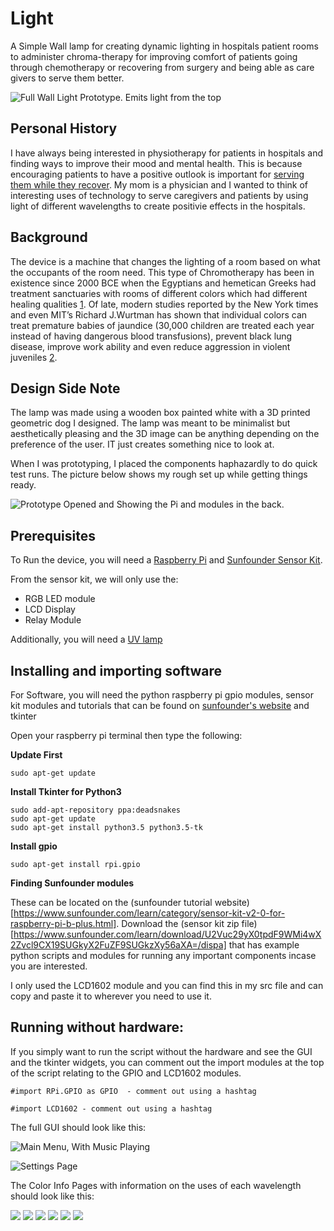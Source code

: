 # Light

A Simple Wall lamp for creating dynamic lighting in hospitals patient rooms to administer chroma-therapy for improving comfort of patients going through chemotherapy or recovering from surgery and being able as care givers to serve them better.

![Full Wall Light Prototype. Emits light from the top](main.jpg)



## Personal History

I have always being interested in physiotherapy for patients in hospitals and finding ways to improve their mood and mental health. This is because encouraging patients to have a positive outlook is important for [serving them while they recover](https://www.nytimes.com/2017/03/27/well/live/positive-thinking-may-improve-health-and-extend-life.html). My mom is a physician and I wanted to think of interesting uses of technology to serve caregivers and patients by using light of different wavelengths to create positivie effects in the hospitals.

## Background

The device is a machine that changes the lighting of a room based on what the occupants of the room need. This type of Chromotherapy has been in existence since 2000 BCE when the Egyptians and hemetican Greeks had treatment sanctuaries with rooms of different colors which had different healing qualities [1](https://www.naturalnews.com/036483_light_therapy_health_science.html). Of late, modern studies reported by the New York times and even MIT’s Richard J.Wurtman has shown that individual colors can treat premature babies of jaundice (30,000 children are treated each year instead of having dangerous blood transfusions), prevent black lung disease, improve work ability and even reduce aggression in violent juveniles [2](https://www.naturalnews.com/036483_light_therapy_health_science.html). 

## Design Side Note

The lamp was made using a wooden box painted white with a 3D printed geometric dog I designed. The lamp was meant to be minimalist but aesthetically pleasing and the 3D image can be anything depending on the preference of the user. IT just creates something nice to look at. 

When I was prototyping, I placed the components haphazardly to do quick test runs. The picture below shows my rough set up while getting things ready.

![Prototype Opened and Showing the Pi and modules in the back.](back.jpg)



## Prerequisites

To Run the device, you will need a [Raspberry Pi](https://www.amazon.com/Raspberry-Pi-MS-004-00000024-Model-Board/dp/B01LPLPBS8) and [Sunfounder Sensor Kit](https://www.sunfounder.com/rpi2-sensorv2.html). 

From the sensor kit, we will only use the:
* RGB LED module
* LCD Display
* Relay Module

Additionally, you will need a [UV lamp](https://www.amazon.com/Sterilization-Waterproof-Control-7-inch-Ultraviolet/dp/B07KVM9LSB/ref=sr_1_1_sspa?keywords=uvc+lamp+sunny+smell&qid=1557287755&s=gateway&sr=8-1-spell-spons&psc=1)

## Installing and importing software

For Software, you will need the python raspberry pi gpio modules, sensor kit modules and tutorials that can be found on [sunfounder's website](https://www.sunfounder.com/learn/category/sensor-kit-v2-0-for-raspberry-pi-b-plus.html) and tkinter

Open your raspberry pi terminal then type the following:

**Update First**

```
sudo apt-get update
```

**Install Tkinter for Python3**

```
sudo add-apt-repository ppa:deadsnakes
sudo apt-get update
sudo apt-get install python3.5 python3.5-tk
```
**Install gpio**

```
sudo apt-get install rpi.gpio
```

**Finding Sunfounder modules**

These can be located on the (sunfounder tutorial website)[https://www.sunfounder.com/learn/category/sensor-kit-v2-0-for-raspberry-pi-b-plus.html]. Download the (sensor kit zip file)[https://www.sunfounder.com/learn/download/U2Vuc29yX0tpdF9WMi4wX2Zvcl9CX19SUGkyX2FuZF9SUGkzXy56aXA=/dispa] that has example python scripts and modules for running any important components incase you are interested.

I only used the LCD1602 module and you can find this in my src file and can copy and paste it to wherever you need to use it.

## Running without hardware:

If you simply want to run the script without the hardware and see the GUI and the tkinter widgets, you can comment out the import modules at the top of the script relating to the GPIO and LCD1602 modules.

```
#import RPi.GPIO as GPIO  - comment out using a hashtag

#import LCD1602 - comment out using a hashtag
```

The full GUI should look like this:

![Main Menu, With Music Playing](Slide01.png)

![Settings Page](unnamed.jpg)

The Color Info Pages with information on the uses of each wavelength should look like this:

![](Slide03.png)
![](Slide04.png)
![](Slide05.png)
![](Slide06.png)
![](Slide07.png)
![](Slide08.png)



